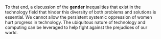 To that end, a discussion of the **gender** inequalities that exist in the technology field that hinder this diversity of both problems and solutions is essential. We cannot allow the persistent systemic oppression of women hurt progress in technology. The ubiquitous nature of technology and computing can be leveraged to help fight against the prejudices of our world.
